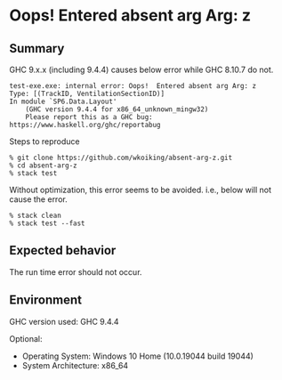 # Oops!  Entered absent arg Arg: z

## Summary

GHC 9.x.x (including 9.4.4) causes below error while GHC 8.10.7 do not.

~~~
test-exe.exe: internal error: Oops!  Entered absent arg Arg: z
Type: [(TrackID, VentilationSectionID)]
In module `SP6.Data.Layout'
    (GHC version 9.4.4 for x86_64_unknown_mingw32)
    Please report this as a GHC bug:  https://www.haskell.org/ghc/reportabug
~~~

Steps to reproduce

~~~
% git clone https://github.com/wkoiking/absent-arg-z.git
% cd absent-arg-z
% stack test
~~~

Without optimization, this error seems to be avoided. i.e., below will not cause the error.

~~~
% stack clean
% stack test --fast
~~~

## Expected behavior

The run time error should not occur.

## Environment

GHC version used: GHC 9.4.4

Optional:

* Operating System: Windows 10 Home (10.0.19044 build 19044)
* System Architecture: x86_64
